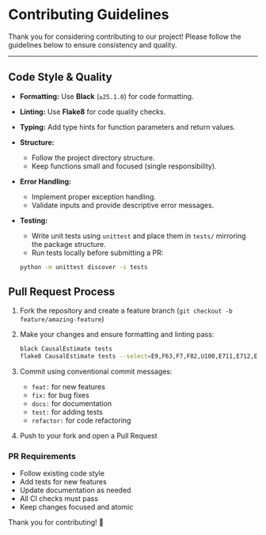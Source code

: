 # Contributing Guidelines

Thank you for considering contributing to our project! Please follow the guidelines below to ensure consistency and quality.

---

## Code Style & Quality

- **Formatting:** Use **Black** (`≥25.1.0`) for code formatting.
- **Linting:** Use **Flake8** for code quality checks.
- **Typing:** Add type hints for function parameters and return values.
- **Structure:**  
  - Follow the project directory structure.  
  - Keep functions small and focused (single responsibility).  
- **Error Handling:**  
  - Implement proper exception handling.  
  - Validate inputs and provide descriptive error messages.  
- **Testing:**  
  - Write unit tests using `unittest` and place them in `tests/` mirroring the package structure.  
  - Run tests locally before submitting a PR:

  ```bash
  python -m unittest discover -s tests
  ```

## Pull Request Process

1. Fork the repository and create a feature branch (`git checkout -b feature/amazing-feature`)
2. Make your changes and ensure formatting and linting pass:

   ```bash
   black CausalEstimate tests
   flake8 CausalEstimate tests --select=E9,F63,F7,F82,U100,E711,E712,E713,E714,E721,F401,F402,F405,F811,F821,F822,F823,F831,F841,F901,
   ```

3. Commit using conventional commit messages:
   - `feat:` for new features
   - `fix:` for bug fixes
   - `docs:` for documentation
   - `test:` for adding tests
   - `refactor:` for code refactoring

4. Push to your fork and open a Pull Request

### PR Requirements

- Follow existing code style
- Add tests for new features
- Update documentation as needed
- All CI checks must pass
- Keep changes focused and atomic

Thank you for contributing! 🚀
